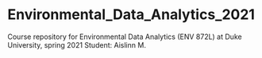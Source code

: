 # Environmental_Data_Analytics_2021
Course repository for Environmental Data Analytics (ENV 872L) at Duke University, spring 2021
Student: Aislinn M.